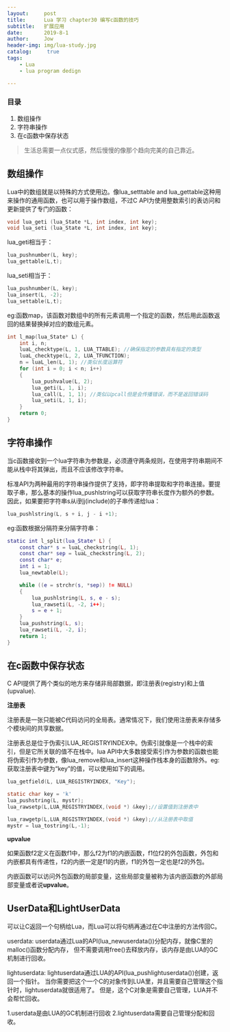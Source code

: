 ```yaml
---
layout:     post
title:      Lua 学习 chapter30 编写c函数的技巧
subtitle:   扩展应用
date:       2019-8-1
author:     Jow
header-img: img/lua-study.jpg
catalog: 	 true 
tags:
    - Lua
    - lua program dedign

---
```


### 目录
1. 数组操作
2. 字符串操作
3. 在c函数中保存状态


> 生活总需要一点仪式感，然后慢慢的像那个趋向完美的自己靠近。

## 数组操作

Lua中的数组就是以特殊的方式使用边。像lua_setttable and lua_gettable这种用来操作的通用函数，也可以用于操作数组，不过C API为使用整数索引的表访问和更新提供了专门的函数：

```c
void lua_geti (lua_State *L, int index, int key);
void lua_seti (lua_State *L, int index, int key);
```
lua_geti相当于：

```c
lua_pushnumber(L, key);
lua_gettable(L,t);
```

lua_seti相当于：

```c
lua_pushnumber(L, key);
lua_insert(L, -2);
lua_settable(L,t);
```

eg:函数map，该函数对数组中的所有元素调用一个指定的函数，然后用此函数返回的结果替换掉对应的数组元素。

```c
int l_map(lua_State* L) {
	int i, n;
	luaL_checktype(L, 1, LUA_TTABLE); //确保指定的参数具有指定的类型
	luaL_checktype(L, 2, LUA_TFUNCTION);
	n = luaL_len(L, 1); //类似长度运算符
	for (int i = 0; i < n; i++)
	{
		lua_pushvalue(L, 2);
		lua_geti(L, 1, i);
		lua_call(L, 1, 1); //类似以pcall但是会传播错误，而不是返回错误码
		lua_seti(L, 1, i);
	}
	return 0;
}
```

## 字符串操作

当c函数接收到一个lua字符串为参数是，必须遵守两条规则，在使用字符串期间不能从栈中将其弹出，而且不应该修改字符串。

标准API为两种最用的字符串操作提供了支持，即字符串提取和字符串连接。要提取子串，那么基本的操作lua_pushlstring可以获取字符串长度作为额外的参数。因此，如果要把字符串s从i到j(include)的子串传递给lua：

```c
lua_pushlstring(L, s + i, j - i +1);
```

eg:函数根据分隔符来分隔字符串：

```lua
static int l_split(lua_State* L) {
	const char* s = luaL_checkstring(L, 1);
	const char* sep = luaL_checkstring(L, 2);
	const char* e;
	int i = 1;
	lua_newtable(L);

	while ((e = strchr(s, *sep)) != NULL)
	{
		lua_pushlstring(L, s, e - s);
		lua_rawseti(L, -2, i++);
		s = e + 1;
	}
	lua_pushstring(L, s);
	lua_rawseti(L, -2, i);
	return 1;
}
```

## 在c函数中保存状态

C API提供了两个类似的地方来存储非局部数据，即注册表(registry)和上值(upvalue).

**注册表**

注册表是一张只能被C代码访问的全局表。通常情况下，我们使用注册表来存储多个模块间的共享数据。

注册表总是位于伪索引LUA_REGISTRYINDEX中。伪索引就像是一个栈中的索引，但是它所关联的值不在栈中。lua API中大多数接受索引作为参数的函数也能将伪索引作为参数，像lua_remove和lua_insert这种操作栈本身的函数除外。eg:获取注册表中键为“key”的值，可以使用如下的调用。

```c
lua_getfield(L, LUA_REGISTRYINDEX, "Key");

static char key = 'k'
lua_pushstring(L, mystr);
lua_rawsetp(L,LUA_REGISTRYINDEX,(void *) &key);//设置值到注册表中

lua_rawgetp(L,LUA_REGISTRYINDEX,(void *) &key);//从注册表中取值
mystr = lua_tostring(L,-1);
```

**upvalue**

如果函数f2定义在函数f1中，那么f2为f1的内嵌函数，f1位f2的外包函数，外包和内嵌都具有传递性，f2的内嵌一定是f1的内嵌，f1的外包一定也是f2的外包。

内嵌函数可以访问外包函数的局部变量，这些局部变量被称为该内嵌函数的外部局部变量或者说**upvalue**。



## UserData和LightUserData

可以让C返回一个句柄给Lua，而Lua可以将句柄再通过在C中注册的方法传回C。

userdata:
userdata通过Lua的API(lua_newuserdata())分配内存，就像C里的malloc()函数分配内存，
但不需要调用free()去释放内存，该内存是由LUA的GC机制进行回收。

lightuserdata:
lightuserdata通过LUA的API(lua_pushlightuserdata())创建，返回一个指针。
当你需要把这个一个C的对象传到LUA里，并且需要自己管理这个指针时，lightuserdata就很适用了。
但是，这个C对象是需要自己管理，LUA并不会帮忙回收。

1.userdata是由LUA的GC机制进行回收
2.lightuserdata需要自己管理分配和回收。